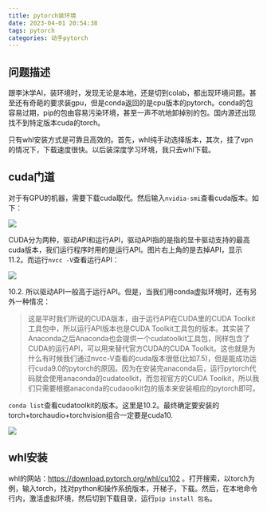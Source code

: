 ```yaml
---
title: pytorch装环境
date: 2023-04-01 20:54:38
tags: pytorch
categories: 动手pytorch
---
```


## 问题描述

跟李沐学AI，装环境时，发现无论是本地，还是切到colab，都出现环境问题。甚至还有奇葩的要求装gpu，但是conda返回的是cpu版本的pytorch。conda的包容易过期，pip的包由容易污染环境，甚至一声不吭地卸掉别的包。国内源还出现找不到特定版本cuda的torch。

只有whl安装方式是可靠且高效的。首先，whl纯手动选择版本，其次，挂了vpn的情况下，下载速度很快。以后装深度学习环境，我只去whl下载。

## cuda门道

对于有GPU的机器，需要下载cuda取代。然后输入`nvidia-smi`查看cuda版本。如下：

![](https://fastly.jsdelivr.net/gh/li199-code/blog-imgs@main/16804384729851680438472133.png)

CUDA分为两种，驱动API和运行API，驱动API指的是指的显卡驱动支持的最高cuda版本，我们运行程序时用的是运行API。图片右上角的是去掉API，显示11.2。而运行`nvcc -V`查看运行API：

![](https://fastly.jsdelivr.net/gh/li199-code/blog-imgs@main/16804385269811680438526702.png)

10.2. 所以驱动API一般高于运行API。但是，当我们用conda虚拟环境时，还有另外一种情况：

> 这是平时我们所说的CUDA版本，由于运行API在CUDA里的CUDA Toolkit工具包中，所以运行API版本也是CUDA Toolkit工具包的版本。其实装了Anaconda之后Anaconda也会提供一个cudatoolkit工具包，同样包含了CUDA的运行API，可以用来替代官方CUDA的CUDA Toolkit。这也就是为什么有时候我们通过nvcc-V查看的cuda版本很低(比如7.5)，但是能成功运行cuda9.0的pytorch的原因。因为在安装完anaconda后，运行pytorch代码就会使用anaconda的cudatoolkit，而忽视官方的CUDA Toolkit，所以我们只需要根据anaconda的cudaoolkit包的版本来安装相应的pytorch即可。

`conda list`查看cudatoolkit的版本。这里是10.2。最终确定要安装的torch+torchaudio+torchvision组合一定要是cuda10.

![](https://fastly.jsdelivr.net/gh/li199-code/blog-imgs@main/16804386679841680438667613.png)

## whl安装

whl的网站：https://download.pytorch.org/whl/cu102 。打开搜索，以torch为例，输入torch，找对python和操作系统版本，开梯子，下载。然后，在本地命令行内，激活虚拟环境，然后切到下载目录，运行`pip install 包名`。



